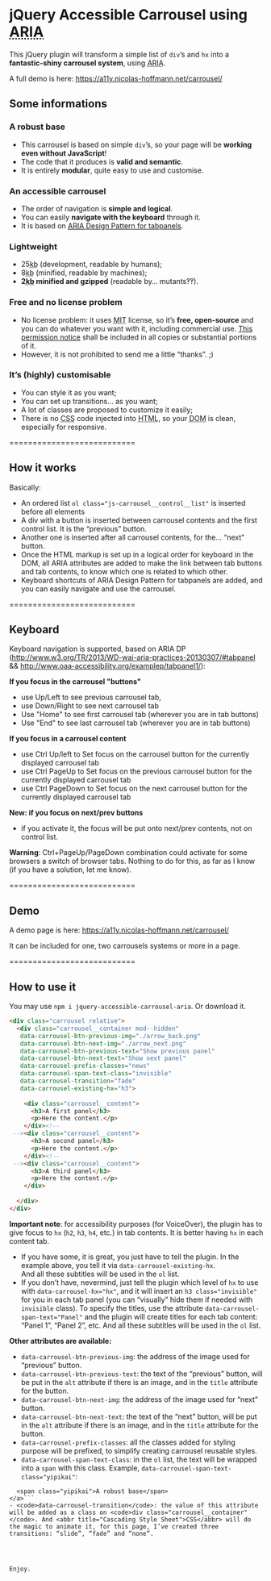 # jQuery Accessible Carrousel using <abbr title="Accessible Rich Internet Application">ARIA</abbr>

<p>This jQuery plugin will transform a simple list of <code>div</code>’s and <code>hx</code> into a <strong>fantastic-shiny carrousel system</strong>, using <abbr title="Accessible Rich Internet Application">ARIA</abbr>.</p>

A full demo is here: https://a11y.nicolas-hoffmann.net/carrousel/


## Some informations


### A robust base

- This carrousel is based on simple <code>div</code>’s, so your page will be <strong>working even without JavaScript</strong>!
- The code that it produces is <strong>valid and semantic</strong>.
- It is entirely <strong>modular</strong>, quite easy to use and customise.

        	
### An accessible carrousel

- The order of navigation is <strong>simple and logical</strong>.
- You can easily <strong>navigate with the keyboard</strong> through it.
- It is based on <a href="http://www.w3.org/TR/2013/WD-wai-aria-practices-20130307/#tabpanel"><abbr title="Accessible Rich Internet Application">ARIA</abbr> Design Pattern for tabpanels</a>.
        	
### Lightweight

- 25<abbr title="kilobytes">kb</abbr> (development, readable by humans);
- 8<abbr title="kilobytes">kb</abbr> (minified, readable by machines);
- <strong>2<abbr title="kilobytes">kb</abbr> minified and gzipped</strong> (readable by… mutants&#8253;&#8253;).

### Free and no license problem

- No license problem: it uses <abbr title="Massachusetts Institute of Technology">MIT</abbr> license, so it’s <strong>free, open-source</strong> and you can do whatever you want with it, including commercial use. <a href="https://github.com/nico3333fr/jquery-accessible-carrousel-aria/blob/master/LICENSE">This permission notice</a> shall be included in all copies or substantial portions of it.
- However, it is not prohibited to send me a little “thanks”. ;)

### It’s (highly) customisable

- You can style it as you want;
- You can set up transitions… as you want;
- A lot of classes are proposed to customize it easily;
- There is no <abbr title="Cascading Style Sheet">CSS</abbr> code injected into <abbr title="HyperText Markup Language">HTML</abbr>, so your <abbr title="Document Object Model">DOM</abbr> is clean, especially for responsive.


===========================
## How it works

Basically:

- An ordered list ```ol class="js-carrousel__control__list"``` is inserted before all elements
- A div with a button is inserted between carrousel contents and the first control list. It is the “previous” button.
- Another one is inserted after all carrousel contents, for the… “next” button.
- Once the HTML markup is set up in a logical order for keyboard in the DOM, all ARIA attributes are added to make the link between tab buttons and tab contents, to know which one is related to which other.
- Keyboard shortcuts of ARIA Design Pattern for tabpanels are added, and you can easily navigate and use the carrousel.

===========================
## Keyboard

Keyboard navigation is supported, based on ARIA DP (http://www.w3.org/TR/2013/WD-wai-aria-practices-20130307/#tabpanel && http://www.oaa-accessibility.org/examplep/tabpanel1/):

__If you focus in the carrousel "buttons"__
- use Up/Left to see previous carrousel tab, 
- use Down/Right to see next carrousel tab
- Use "Home" to see first carrousel tab (wherever you are in tab buttons)
- Use "End" to see last carrousel tab (wherever you are in tab buttons)

__If you focus in a carrousel content__
- use Ctrl Up/left to Set focus on the carrousel button for the currently displayed carrousel tab
- use Ctrl PageUp to Set focus on the previous carrousel button for the currently displayed carrousel tab
- use Ctrl PageDown to Set focus on the next carrousel button for the currently displayed carrousel tab
 
__New: if you focus on next/prev buttons__
- if you activate it, the focus will be put onto next/prev contents, not on control list.

__Warning__: Ctrl+PageUp/PageDown combination could activate for some browsers a switch of browser tabs. Nothing to do for this, as far as I know (if you have a solution, let me know).

===========================
## Demo

A demo page is here: https://a11y.nicolas-hoffmann.net/carrousel/ 

It can be included for one, two carrousels systems or more in a page.

===========================
## How to use it

You may use <code>npm i jquery-accessible-carrousel-aria</code>. Or download it.


```html
<div class="carrousel relative">      
  <div class="carrousel__container mod--hidden" 
   data-carrousel-btn-previous-img="./arrow_back.png" 
   data-carrousel-btn-next-img="./arrow_next.png"
   data-carrousel-btn-previous-text="Show previous panel"
   data-carrousel-btn-next-text="Show next panel"
   data-carrousel-prefix-classes="news"
   data-carrousel-span-text-class="invisible"
   data-carrousel-transition="fade"
   data-carrousel-existing-hx="h3">
          
    <div class="carrousel__content">
      <h3>A first panel</h3>
      <p>Here the content.</p>
    </div><!--
 --><div class="carrousel__content">
      <h3>A second panel</h3>
      <p>Here the content.</p>
    </div><!--
 --><div class="carrousel__content">
      <h3>A third panel</h3>
      <p>Here the content.</p>
    </div>
          
  </div>
</div>
```

<strong>Important note</strong>: for accessibility purposes (for VoiceOver), the plugin has to give focus to <code>hx</code> (<code>h2</code>, <code>h3</code>, <code>h4</code>, etc.) in tab contents. It is better having <code>hx</code> in each content tab.

- If you have some, it is great, you just have to tell the plugin. In the example above, you tell it via <code>data-carrousel-existing-hx</code>.<br /> And all these subtitles will be used in the <code>ol</code> list.
- If you don’t have, nevermind, just tell the plugin which level of <code>hx</code> to use with <code>data-carrousel-hx="hx"</code>, and it will insert an <code>h3 class="invisible"</code> for you in each tab panel (you can “visually” hide them if needed with <code>invisible</code> class). To specify the titles, use the attribute <code>data-carrousel-span-text="Panel"</code> and the plugin will create titles for each tab content: “Panel 1”, “Panel 2”, etc. And all these subtitles will be used in the <code>ol</code> list.
    
<strong>Other attributes are available:</strong>
    
- <code>data-carrousel-btn-previous-img</code>: the address of the image used for “previous” button.
- <code>data-carrousel-btn-previous-text</code>: the text of the “previous” button, will be put in the <code>alt</code> attribute if there is an image, and in the <code>title</code> attribute for the button.
- <code>data-carrousel-btn-next-img</code>: the address of the image used for “next” button.
- <code>data-carrousel-btn-next-text</code>: the text of the “next” button, will be put in the <code>alt</code> attribute if there is an image, and in the <code>title</code> attribute for the button.
- <code>data-carrousel-prefix-classes</code>: all the classes added for styling purpose will be prefixed, to simplify creating carrousel reusable styles.
- <code>data-carrousel-span-text-class</code>: in the <code>ol</code> list, the text will be wrapped into a <code>span</code> with this class. Example, <code>data-carrousel-span-text-class="yipikai"</code>: 
```<a … role="tab">
  <span class="yipikai">A robust base</span>
</a>```
- <code>data-carrousel-transition</code>: the value of this attribute will be added as a class on <code>div class="carrousel__container"</code>. And <abbr title="Cascading Style Sheet">CSS</abbr> will do the magic to animate it, for this page, I’ve created three transitions: “slide”, “fade” and “none”.




Enjoy.
